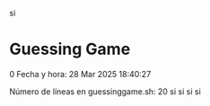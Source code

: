 si
# Guessing Game
0
Fecha y hora: 28 Mar 2025 18:40:27

Número de líneas en guessinggame.sh: 20
si
si
si
si
